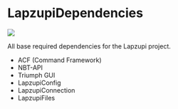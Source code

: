# LapzupiDependencies
[![](https://jitpack.io/v/Lapzupi/LapzupiDependencies.svg)](https://jitpack.io/#Lapzupi/LapzupiDependencies)


 All base required dependencies for the Lapzupi project.

* ACF (Command Framework)
* NBT-API 
* Triumph GUI
* LapzupiConfig
* LapzupiConnection
* LapzupiFiles